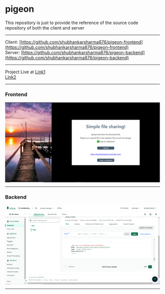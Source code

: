 # pigeon

This repository is just to provide the reference of the source code repository of both the client and server
***
Client: [https://github.com/shubhankarsharma876/pigeon-frontend](https://github.com/shubhankarsharma876/pigeon-frontend)
<br>
Server: [https://github.com/shubhankarsharma876/pigeon-backend](https://github.com/shubhankarsharma876/pigeon-backend)

***
Project Live at
[Link1](https://perfectpigeon.vercel.app/)
<br>
[Link2](https://perfectpigeon.netlify.app/)

***
### Frontend
<img align="center" src="https://raw.githubusercontent.com/shubhankarsharma876/pigeon-frontend/main/project.png"/>

***
### Backend
<img align="center" src="https://raw.githubusercontent.com/shubhankarsharma876/pigeon-frontend/main/backend.png"/>

***
